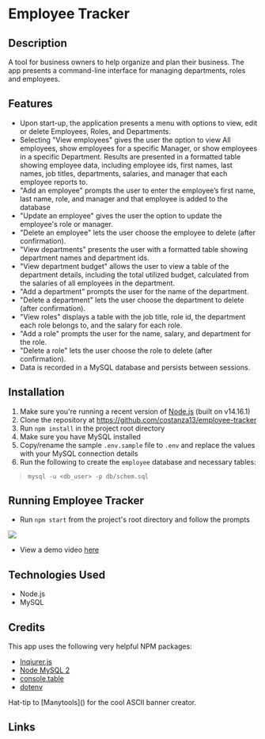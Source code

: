 # Employee Tracker

## Description
A tool for business owners to help organize and plan their business. The app presents a command-line interface for managing departments, roles and employees.

## Features

* Upon start-up, the application presents a menu with options to view, edit or delete Employees, Roles, and Departments.
* Selecting "View employees" gives the user the option to view All employees, show employees for a specific Manager, or show employees in a specific Department.  Results are presented in a formatted table showing employee data, including employee ids, first names, last names, job titles, departments, salaries, and manager that each employee reports to.
* "Add an employee" prompts the user to enter the employee’s first name, last name, role, and manager and that employee is added to the database
* "Update an employee" gives the user the option to update the employee's role or manager.
* "Delete an employee" lets the user choose the employee to delete (after confirmation).
* "View departments" presents the user with a formatted table showing department names and department ids.
* "View department budget" allows the user to view a table of the department details, including the total utilized budget, calculated from the salaries of all employees in the department.
* "Add a department" prompts the user for the name of the department.
* "Delete a department" lets the user choose the department to delete (after confirmation).
* "View roles" displays a table with the job title, role id, the department each role belongs to, and the salary for each role.
* "Add a role" prompts the user for the name, salary, and department for the role.
* "Delete a role" lets the user choose the role to delete (after confirmation).
* Data is recorded in a MySQL database and persists between sessions.

## Installation
1) Make sure you're running a recent version of [Node.js](https://nodejs.org/en/) (built on v14.16.1)
2) Clone the repository at https://github.com/costanza13/employee-tracker
3) Run `npm install` in the project root directory
4) Make sure you have MySQL installed
5) Copy/rename the sample `.env.sample` file to `.env` and replace the values with your MySQL connection details
6) Run the following to create the `employee` database and necessary tables:
  > `mysql -u <db_user> -p db/schem.sql`

## Running Employee Tracker
- Run `npm start` from the project's root directory and follow the prompts

<a href="https://drive.google.com/file/d/11fubtKaMKefzTx1AaVVv9h135qX6FlzD/view?usp=sharing"><img src="./assets/images/Employee-Tracker-Demo.gif"></a>

* View a demo video [here](https://drive.google.com/file/d/11fubtKaMKefzTx1AaVVv9h135qX6FlzD/view?usp=sharing)

## Technologies Used
* Node.js
* MySQL

## Credits

This app uses the following very helpful NPM packages:
- [Inqiurer.js](https://github.com/SBoudrias/Inquirer.js)
- [Node MySQL 2](https://github.com/sidorares/node-mysql2)
- [console.table](https://github.com/bahmutov/console.table)
- [dotenv](https://github.com/motdotla/dotenv)

Hat-tip to [Manytools](<a href="https://manytools.org/hacker-tools/ascii-banner/"></a>) for the cool ASCII banner creator.

## Links